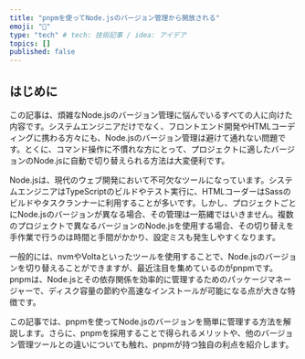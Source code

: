 ```yaml
---
title: "pnpmを使ってNode.jsのバージョン管理から開放される"
emoji: "🍣"
type: "tech" # tech: 技術記事 / idea: アイデア
topics: []
published: false
---
```


## はじめに

<!-- FIXME:  避けて通れない問題、一筋縄ではいきません　これらの冗長な言い回しは、技術記事ではあまり好まれません-->
<!-- FIXME: バージョン管理の話でいきなりパッケージマネージャーの紹介が入るのは違和感。パッケージマネージャーでありながら、Node.jsのバージョン管理もできる機能も備えている -->
<!-- QUESTION: 一般的には、nvmやVoltaといったツールを使用する→これの根拠はなにか? -->
<!-- QUESTION: 悩んでいるすべての人に向けた内容です。→主語が大きすぎると感じるが、適切んか? -->

この記事は、煩雑なNode.jsのバージョン管理に悩んでいるすべての人に向けた内容です。システムエンジニアだけでなく、フロントエンド開発やHTMLコーディングに携わる方々にも、Node.jsのバージョン管理は避けて通れない問題です。とくに、コマンド操作に不慣れな方にとって、プロジェクトに適したバージョンのNode.jsに自動で切り替えられる方法は大変便利です。

Node.jsは、現代のウェブ開発において不可欠なツールになっています。システムエンジニアはTypeScriptのビルドやテスト実行に、HTMLコーダーはSassのビルドやタスクランナーに利用することが多いです。しかし、プロジェクトごとにNode.jsのバージョンが異なる場合、その管理は一筋縄ではいきません。複数のプロジェクトで異なるバージョンのNode.jsを使用する場合、その切り替えを手作業で行うのは時間と手間がかかり、設定ミスも発生しやすくなります。

一般的には、nvmやVoltaといったツールを使用することで、Node.jsのバージョンを切り替えることができますが、最近注目を集めているのがpnpmです。pnpmは、Node.jsとその依存関係を効率的に管理するためのパッケージマネージャーで、ディスク容量の節約や高速なインストールが可能になる点が大きな特徴です。

この記事では、pnpmを使ってNode.jsのバージョンを簡単に管理する方法を解説します。さらに、pnpmを採用することで得られるメリットや、他のバージョン管理ツールとの違いについても触れ、pnpmが持つ独自の利点を紹介します。